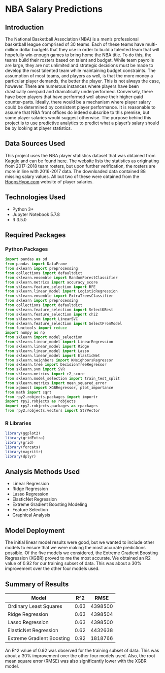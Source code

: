 # NBA Salary Predictions

## Introduction
The National Basketball Association (NBA) is a men’s professional basketball league comprised of 30 teams.  Each of these teams have multi-million dollar budgets that they use in order to build a talented team that will hopefully win enough games to bring home the NBA title.  To do this, the teams build their rosters based on talent and budget.  While team payrolls are large, they are not unlimited and strategic decisions must be made to develop the most talented team while maintaining budget constraints.  The assumption of most teams, and players as well, is that the more money a particular player demands, the better the player.  This is not always the case, however.  There are numerous instances where players have been drastically overpaid and dramatically underperformed. Conversely, there have been players that have performed well above their higher-paid counter-parts.  Ideally, there would be a mechanism where player salary could be determined by consistent player performance.  It is reasonable to assume that NBA front offices do indeed subscribe to this premise, but some player salaries would suggest otherwise.  The purpose behind this project is to use predictive analytics to predict what a player’s salary should be by looking at player statistics.

## Data Sources Used
This project uses the NBA player statistics dataset that was obtained from Kaggle and can be found [here](https://www.kaggle.com/koki25ando/salary).  The website lists the statistics as originating from 2017-2018 team rosters, but upon further verification, the rosters are more in line with 2016-2017 data.  The downloaded data contained 88 missing salary values.  All but two of these were obtained from the [HoopsHype.com](https://hoopshype.com/salaries/players/2016-2017/) website of player salaries.

## Technologies Used
* Python 3+  
* Jupyter Notebook 5.7.8  
* R 3.5.0

## Required Packages
### Python Packages
```python
import pandas as pd
from pandas import DataFrame
from sklearn import preprocessing
from collections import defaultdict
from sklearn.ensemble import RandomForestClassifier
from sklearn.metrics import accuracy_score
from sklearn.feature_selection import RFE
from sklearn.linear_model import LogisticRegression
from sklearn.ensemble import ExtraTreesClassifier
from sklearn import preprocessing
from collections import defaultdict
from sklearn.feature_selection import SelectKBest
from sklearn.feature_selection import chi2
from sklearn.svm import LinearSVC
from sklearn.feature_selection import SelectFromModel
from functools import reduce
import numpy as np
from sklearn import model_selection
from sklearn.linear_model import LinearRegression
from sklearn.linear_model import Ridge
from sklearn.linear_model import Lasso
from sklearn.linear_model import ElasticNet
from sklearn.neighbors import KNeighborsRegressor
from sklearn.tree import DecisionTreeRegressor
from sklearn.svm import SVR
from sklearn.metrics import r2_score
from sklearn.model_selection import train_test_split
from sklearn.metrics import mean_squared_error
from xgboost import XGBRegressor, plot_importance
from math import sqrt
from rpy2.robjects.packages import importr
import rpy2.robjects as robjects
import rpy2.robjects.packages as rpackages
from rpy2.robjects.vectors import StrVector
```
### R Libraries
```R
library(ggplot2)
library(gridExtra)
library(grid)
library(forcats)
library(magrittr)
library(dplyr)
```

## Analysis Methods Used
* Linear Regression
* Ridge Regression
* Lasso Regression
* ElasticNet Regression
* Extreme Gradient Boosting Modeling
* Feature Selection
* Graphical Analysis

## Model Deployment
The initial linear model results were good, but we wanted to include other models to ensure that we were making the most accurate predictions possible.  Of the five models we considered, the Extreme Gradient Boosting Regression (XGBR) proved to me the most accurate.  We obtained an R2 value of 0.92 for our training subset of data.  This was about a 30% improvement over the other four models used.  

## Summary of Results
| Model | R^2 | RMSE |  
| ----- | ----- | ---- |  
| Ordinary Least Squares | 0.63 | 4398500 |  
| Ridge Regression | 0.63 | 4398504 |  
| Lasso Regression | 0.63 | 4398500 |  
| ElasticNet Regression | 0.62 | 4432638 |  
| Extreme Gradient Boosting | 0.92 | 1818766 |  

An R^2 value of 0.92 was observed for the training subset of data.  This was about a 30% improvement over the other four models used.  Also, the root mean square error (RMSE) was also significantly lower with the XGBR model.
